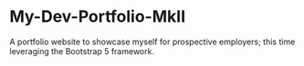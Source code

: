 # My-Dev-Portfolio-MkII
A portfolio website to showcase myself for prospective employers; this time leveraging the Bootstrap 5 framework.
